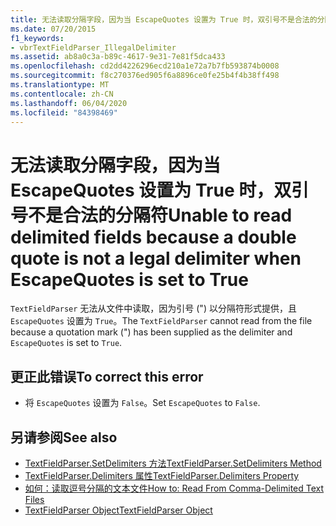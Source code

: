 ```yaml
---
title: 无法读取分隔字段，因为当 EscapeQuotes 设置为 True 时，双引号不是合法的分隔符
ms.date: 07/20/2015
f1_keywords:
- vbrTextFieldParser_IllegalDelimiter
ms.assetid: ab8a0c3a-b89c-4617-9e31-7e81f5dca433
ms.openlocfilehash: cd2dd4226296ecd210a1e72a7b7fb593874b0008
ms.sourcegitcommit: f8c270376ed905f6a8896ce0fe25b4f4b38ff498
ms.translationtype: MT
ms.contentlocale: zh-CN
ms.lasthandoff: 06/04/2020
ms.locfileid: "84398469"
---
```

# <a name="unable-to-read-delimited-fields-because-a-double-quote-is-not-a-legal-delimiter-when-escapequotes-is-set-to-true"></a><span data-ttu-id="f7f5a-102">无法读取分隔字段，因为当 EscapeQuotes 设置为 True 时，双引号不是合法的分隔符</span><span class="sxs-lookup"><span data-stu-id="f7f5a-102">Unable to read delimited fields because a double quote is not a legal delimiter when EscapeQuotes is set to True</span></span>
<span data-ttu-id="f7f5a-103">`TextFieldParser` 无法从文件中读取，因为引号 (") 以分隔符形式提供，且 `EscapeQuotes` 设置为 `True`。</span><span class="sxs-lookup"><span data-stu-id="f7f5a-103">The `TextFieldParser` cannot read from the file because a quotation mark (") has been supplied as the delimiter and `EscapeQuotes` is set to `True`.</span></span>  
  
## <a name="to-correct-this-error"></a><span data-ttu-id="f7f5a-104">更正此错误</span><span class="sxs-lookup"><span data-stu-id="f7f5a-104">To correct this error</span></span>  
  
- <span data-ttu-id="f7f5a-105">将 `EscapeQuotes` 设置为 `False`。</span><span class="sxs-lookup"><span data-stu-id="f7f5a-105">Set `EscapeQuotes` to `False`.</span></span>  
  
## <a name="see-also"></a><span data-ttu-id="f7f5a-106">另请参阅</span><span class="sxs-lookup"><span data-stu-id="f7f5a-106">See also</span></span>

- [<span data-ttu-id="f7f5a-107">TextFieldParser.SetDelimiters 方法</span><span class="sxs-lookup"><span data-stu-id="f7f5a-107">TextFieldParser.SetDelimiters Method</span></span>](xref:Microsoft.VisualBasic.FileIO.TextFieldParser.SetDelimiters%2A)
- [<span data-ttu-id="f7f5a-108">TextFieldParser.Delimiters 属性</span><span class="sxs-lookup"><span data-stu-id="f7f5a-108">TextFieldParser.Delimiters Property</span></span>](xref:Microsoft.VisualBasic.FileIO.TextFieldParser.Delimiters%2A)
- [<span data-ttu-id="f7f5a-109">如何：读取逗号分隔的文本文件</span><span class="sxs-lookup"><span data-stu-id="f7f5a-109">How to: Read From Comma-Delimited Text Files</span></span>](../developing-apps/programming/drives-directories-files/how-to-read-from-comma-delimited-text-files.md)
- [<span data-ttu-id="f7f5a-110">TextFieldParser Object</span><span class="sxs-lookup"><span data-stu-id="f7f5a-110">TextFieldParser Object</span></span>](../language-reference/objects/textfieldparser-object.md)
